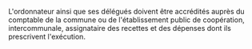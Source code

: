 L'ordonnateur ainsi que ses délégués doivent être accrédités auprès du comptable de la commune ou de l'établissement public de coopération, intercommunale, assignataire des recettes et des dépenses dont ils prescrivent l'exécution.